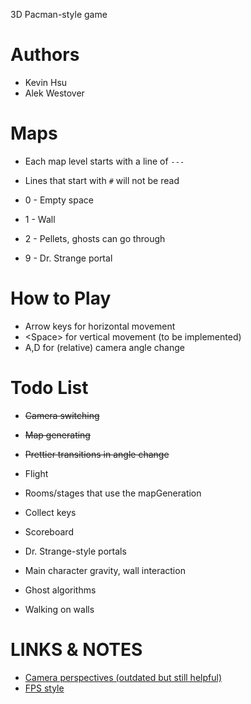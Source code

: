 3D Pacman-style game

# Authors
* Kevin Hsu
* Alek Westover

# Maps
* Each map level starts with a line of `---`
* Lines that start with `#` will not be read
* 0 - Empty space
* 1 - Wall
* 2 - Pellets, ghosts can go through

* 9 - Dr. Strange portal


# How to Play
* Arrow keys for horizontal movement
* \<Space> for vertical movement (to be implemented)
* A,D for (relative) camera angle change 

# Todo List
* ~~Camera switching~~
* ~~Map generating~~
* ~~Prettier transitions in angle change~~
* Flight
* Rooms/stages that use the mapGeneration
* Collect keys

* Scoreboard
* Dr. Strange-style portals

* Main character gravity, wall interaction
* Ghost algorithms
* Walking on walls

# LINKS & NOTES
* [Camera perspectives (outdated but still helpful)](https://processing.org/reference/camera_.html)
* [FPS style](https://gamedev.stackexchange.com/questions/68008/processing-implement-a-first-person-camera)

